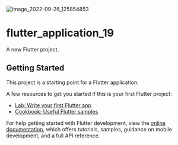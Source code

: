 ![image_2022-09-26_125854853](https://user-images.githubusercontent.com/111181152/192217976-eccc67e0-0199-4d22-86ce-516d4a6005c1.png)
# flutter_application_19

A new Flutter project.

## Getting Started

This project is a starting point for a Flutter application.

A few resources to get you started if this is your first Flutter project:

- [Lab: Write your first Flutter app](https://docs.flutter.dev/get-started/codelab)
- [Cookbook: Useful Flutter samples](https://docs.flutter.dev/cookbook)

For help getting started with Flutter development, view the
[online documentation](https://docs.flutter.dev/), which offers tutorials,
samples, guidance on mobile development, and a full API reference.
